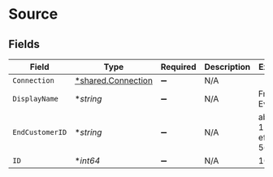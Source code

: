 # Source


## Fields

| Field                                                          | Type                                                           | Required                                                       | Description                                                    | Example                                                        |
| -------------------------------------------------------------- | -------------------------------------------------------------- | -------------------------------------------------------------- | -------------------------------------------------------------- | -------------------------------------------------------------- |
| `Connection`                                                   | [*shared.Connection](../../../pkg/models/shared/connection.md) | :heavy_minus_sign:                                             | N/A                                                            |                                                                |
| `DisplayName`                                                  | **string*                                                      | :heavy_minus_sign:                                             | N/A                                                            | Frontend Events                                                |
| `EndCustomerID`                                                | **string*                                                      | :heavy_minus_sign:                                             | N/A                                                            | abcd-1234-efgh-5678                                            |
| `ID`                                                           | **int64*                                                       | :heavy_minus_sign:                                             | N/A                                                            | 10                                                             |